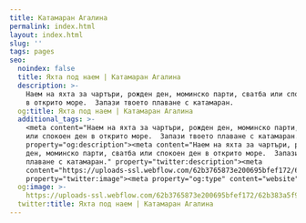 ```yaml
---
title: Катамаран Агалина
permalink: index.html
layout: index.html
slug: ''
tags: pages
seo:
  noindex: false
  title: Яхта под наем | Катамаран Агалина
  description: >-
    Наем на яхта за чартъри, рожден ден, моминско парти, сватба или спокоен ден
    в открито море.  Запази твоето плаване с катамаран.
  og:title: Яхта под наем | Катамаран Агалина
  additional_tags: >-
    <meta content="Наем на яхта за чартъри, рожден ден, моминско парти, сватба
    или спокоен ден в открито море.  Запази твоето плаване с катамаран."
    property="og:description"><meta content="Наем на яхта за чартъри, рожден
    ден, моминско парти, сватба или спокоен ден в открито море.  Запази твоето
    плаване с катамаран." property="twitter:description"><meta
    content="https://uploads-ssl.webflow.com/62b3765873e200695bfef172/62b383a5f93ba030182cae32_Agalina-Graphimage.jpg"
    property="twitter:image"><meta property="og:type" content="website">
  og:image: >-
    https://uploads-ssl.webflow.com/62b3765873e200695bfef172/62b383a5f93ba030182cae32_Agalina-Graphimage.jpg
  twitter:title: Яхта под наем | Катамаран Агалина
---
```



